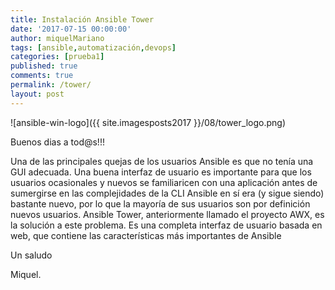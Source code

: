 ```yaml
---
title: Instalación Ansible Tower
date: '2017-07-15 00:00:00'
author: miquelMariano
tags: [ansible,automatización,devops]
categories: [prueba1]
published: true
comments: true
permalink: /tower/
layout: post
---
```


![ansible-win-logo]({{ site.imagesposts2017 }}/08/tower_logo.png)

Buenos dias a tod@s!!!

Una de las principales quejas de los usuarios Ansible es que no tenía una GUI adecuada. 
Una buena interfaz de usuario es importante para que los usuarios ocasionales y nuevos se familiaricen con una aplicación antes de sumergirse en las complejidades de la CLI 
Ansible en sí era (y sigue siendo) bastante nuevo, por lo que la mayoría de sus usuarios son por definición nuevos usuarios.
Ansible Tower, anteriormente llamado el proyecto AWX, es la solución a este problema. 
Es una completa interfaz de usuario basada en web, que contiene las características más importantes de Ansible




Un saludo

Miquel.